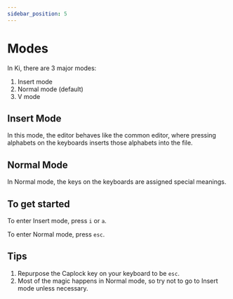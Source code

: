 ```yaml
---
sidebar_position: 5
---
```


# Modes

In Ki, there are 3 major modes:

1. Insert mode
2. Normal mode (default)
3. V mode

## Insert Mode

In this mode, the editor behaves like the common editor, where pressing
alphabets on the keyboards inserts those alphabets into the file.

## Normal Mode

In Normal mode, the keys on the keyboards are assigned special meanings.

## To get started

To enter Insert mode, press `i` or `a`.

To enter Normal mode, press `esc`.

## Tips

1. Repurpose the Caplock key on your keyboard to be `esc`.
2. Most of the magic happens in Normal mode, so try not to go to Insert mode unless necessary.
